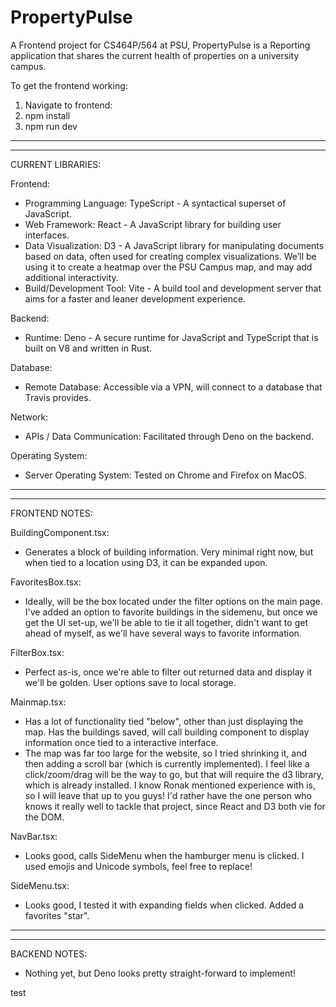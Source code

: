 # PropertyPulse

A Frontend project for CS464P/564 at PSU, PropertyPulse is a Reporting application that shares the current health of properties on a university campus.

To get the frontend working:

1. Navigate to frontend:
2. npm install
3. npm run dev

---

---

CURRENT LIBRARIES:

Frontend:

- Programming Language: TypeScript - A syntactical superset of JavaScript.
- Web Framework: React - A JavaScript library for building user interfaces.
- Data Visualization: D3 - A JavaScript library for manipulating documents based on data, often used for creating complex visualizations. We’ll be using it to create a heatmap over the PSU Campus map, and may add additional interactivity.
- Build/Development Tool: Vite - A build tool and development server that aims for a faster and leaner development experience.

Backend:

- Runtime: Deno - A secure runtime for JavaScript and TypeScript that is built on V8 and written in Rust.

Database:

- Remote Database: Accessible via a VPN, will connect to a database that Travis provides.

Network:

- APIs / Data Communication: Facilitated through Deno on the backend.

Operating System:

- Server Operating System: Tested on Chrome and Firefox on MacOS.

---

---

FRONTEND NOTES:

BuildingComponent.tsx:

- Generates a block of building information. Very minimal right now, but when tied to a location using D3, it can be expanded upon.

FavoritesBox.tsx:

- Ideally, will be the box located under the filter options on the main page. I've added an option to favorite buildings in the sidemenu, but once we get the UI set-up, we'll be able to tie it all together, didn't want to get ahead of myself, as we'll have several ways to favorite information.

FilterBox.tsx:

- Perfect as-is, once we're able to filter out returned data and display it we'll be golden. User options save to local storage.

Mainmap.tsx:

- Has a lot of functionality tied "below", other than just displaying the map. Has the buildings saved, will call building component to display information once tied to a interactive interface.
- The map was far too large for the website, so I tried shrinking it, and then adding a scroll bar (which is currently implemented). I feel like a click/zoom/drag will be the way to go, but that will require the d3 library, which is already installed. I know Ronak mentioned experience with is, so I will leave that up to you guys! I'd rather have the one person who knows it really well to tackle that project, since React and D3 both vie for the DOM.

NavBar.tsx:

- Looks good, calls SideMenu when the hamburger menu is clicked. I used emojis and Unicode symbols, feel free to replace!

SideMenu.tsx:

- Looks good, I tested it with expanding fields when clicked. Added a favorites "star".

---

---

BACKEND NOTES:

- Nothing yet, but Deno looks pretty straight-forward to implement!

test

